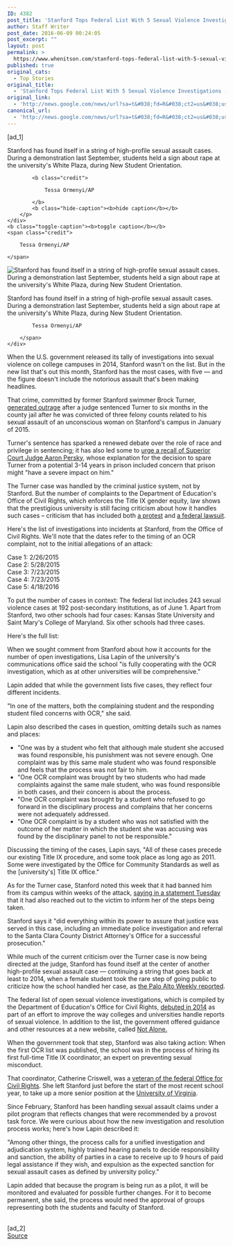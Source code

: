 ```yaml
---
ID: 4382
post_title: 'Stanford Tops Federal List With 5 Sexual Violence Investigations &#8211; NPR'
author: Staff Writer
post_date: 2016-06-09 00:24:05
post_excerpt: ""
layout: post
permalink: >
  https://www.whenitson.com/stanford-tops-federal-list-with-5-sexual-violence-investigations-npr/
published: true
original_cats:
  - Top Stories
original_title:
  - 'Stanford Tops Federal List With 5 Sexual Violence Investigations - NPR'
original_link:
  - 'http://news.google.com/news/url?sa=t&#038;fd=R&#038;ct2=us&#038;usg=AFQjCNEBKzQFfmE8Pdjy2Hf-MRMZoVATQw&#038;clid=c3a7d30bb8a4878e06b80cf16b898331&#038;cid=52779125736033&#038;ei=JLdYV5joLvT1wAHZ7KWYCA&#038;url=http://www.npr.org/sections/thetwo-way/2016/06/08/481307558/stanford-tops-federal-agency-s-list-with-5-sexual-violence-investigations'
canonical_url:
  - 'http://news.google.com/news/url?sa=t&#038;fd=R&#038;ct2=us&#038;usg=AFQjCNEBKzQFfmE8Pdjy2Hf-MRMZoVATQw&#038;clid=c3a7d30bb8a4878e06b80cf16b898331&#038;cid=52779125736033&#038;ei=JLdYV5joLvT1wAHZ7KWYCA&#038;url=http://www.npr.org/sections/thetwo-way/2016/06/08/481307558/stanford-tops-federal-agency-s-list-with-5-sexual-violence-investigations'
---
```

 [ad_1]
<br><div id="storytext" readability="177.1458111601">
      <div id="res481317286" class="bucketwrap image large">
            
<div class="credit-caption" readability="8">
    <div class="caption" readability="11">
        <p>
            Stanford has found itself in a string of high-profile sexual assault cases. During a demonstration last September, students held a sign about rape at the university's White Plaza, during New Student Orientation.
            
            <b class="credit">
                
                Tessa Ormenyi/AP
                
            </b>
            <b class="hide-caption"><b>hide caption</b></b>
        </p>
    </div>
    <b class="toggle-caption"><b>toggle caption</b></b>
    <span class="credit">
        
        Tessa Ormenyi/AP
        
    </span>
</div>
<div class="enlarge_measure">
    <div class="img_wrap">
        <img data-original="https://media.npr.org/assets/img/2016/06/08/ap_16159805330920_wide-822291c3c78ed7630eb053637063d71b55784088-s1200.jpg" title="Stanford has found itself in a string of high-profile sexual assault cases. During a demonstration last September, students held a sign about rape at the university's White Plaza, during New Student Orientation." alt="Stanford has found itself in a string of high-profile sexual assault cases. During a demonstration last September, students held a sign about rape at the university's White Plaza, during New Student Orientation."/></div>
</div>
<div class="enlarge_html" readability="8">
    <div class="image_data" readability="11">
        <p class="caption">Stanford has found itself in a string of high-profile sexual assault cases. During a demonstration last September, students held a sign about rape at the university's White Plaza, during New Student Orientation.</p>
        <span class="credit">
            
            Tessa Ormenyi/AP
            
        </span>
    </div>
</div>
   </div>
   <p>When the U.S. government released its tally of investigations into sexual violence on college campuses in 2014, Stanford wasn't on the list. But in the new list that's out this month, Stanford has the most cases, with five — and the figure doesn't include the notorious assault that's been making headlines.</p>   <p>That crime, committed by former Stanford swimmer Brock Turner, <a href="http://www.npr.org/sections/thetwo-way/2016/06/06/481010919/california-rape-case-sentence-sparks-outrage">generated outrage</a> after a judge sentenced Turner to six months in the county jail after he was convicted of three felony counts related to his sexual assault of an unconscious woman on Stanford's campus in January of 2015.</p>   <p>Turner's sentence has sparked a renewed debate over the role of race and privilege in sentencing; it has also led some to <a href="http://www.npr.org/2016/06/07/481058634/momentum-grows-to-oust-california-judge-after-rape-sentence-sparks-outrage">urge a recall of Superior Court Judge Aaron Persky</a>, whose explanation for the decision to spare Turner from a potential 3-14 years in prison included concern that prison might "have a severe impact on him."</p>   <p>The Turner case was handled by the criminal justice system, not by Stanford. But the number of complaints to the Department of Education's Office of Civil Rights, which enforces the Title IX gender equity, law shows that the prestigious university is still facing criticism about how it handles such cases – criticism that has included both <a href="http://www.paloaltoonline.com/news/2014/06/05/stanford-student-challenges-universitys-handling-of-sexual-assault-case">a protest</a> and <a href="http://www.paloaltoonline.com/news/2016/04/27/stanford-student-accused-of-sexual-assault-fires-back-at-university-in-federal-lawsuit">a federal lawsuit</a>.</p>   <p>Here's the list of investigations into incidents at Stanford, from the Office of Civil Rights. We'll note that the dates refer to the timing of an OCR complaint, not to the initial allegations of an attack:</p>   <p>Case 1: 2/26/2015 <br/>Case 2: 5/28/2015 <br/>Case 3: 7/23/2015 <br/>Case 4: 7/23/2015 <br/>Case 5: 4/18/2016</p>   <p>To put the number of cases in context: The federal list includes 243 sexual violence cases at 192 post-secondary institutions, as of June 1. Apart from Stanford, two other schools had four cases: Kansas State University and Saint Mary's College of Maryland. Six other schools had three cases.</p>   <p>Here's the full list:</p>   
   
<!-- END ID="RES481314955" CLASS="BUCKETWRAP STATICHTML" -->
   <p>When we sought comment from Stanford about how it accounts for the number of open investigations, Lisa Lapin of the university's communications office said the school "is fully cooperating with the OCR investigation, which as at other universities will be comprehensive."</p>   <p>Lapin added that while the government lists five cases, they reflect four different incidents.</p>   <p>"In one of the matters, both the complaining student and the responding student filed concerns with OCR," she said.</p>   <p>Lapin also described the cases in question, omitting details such as names and places:</p>   <ul class="edTag"><li>"One was by a student who felt that although male student she accused was found responsible, his punishment was not severe enough. One complaint was by this same male student who was found responsible and feels that the process was not fair to him.</li>   <li>"One OCR complaint was brought by two students who had made complaints against the same male student, who was found responsible in both cases, and their concern is about the process.</li>   <li>"One OCR complaint was brought by a student who refused to go forward in the disciplinary process and complains that her concerns were not adequately addressed.</li>   <li>"One OCR complaint is by a student who was not satisfied with the outcome of her matter in which the student she was accusing was found by the disciplinary panel to not be responsible."</li>   </ul><p>Discussing the timing of the cases, Lapin says, "All of these cases precede our existing Title IX procedure, and some took place as long ago as 2011. Some were investigated by the Office for Community Standards as well as the [university's] Title IX office."</p>   <p>As for the Turner case, Stanford noted this week that it had banned him from its campus within weeks of the attack, <a href="http://news.stanford.edu/2016/06/06/stanford-university-statement-regarding-brock-turner-case/">saying in a statement Tuesday</a> that it had also reached out to the victim to inform her of the steps being taken.</p>   <p>Stanford says it "did everything within its power to assure that justice was served in this case, including an immediate police investigation and referral to the Santa Clara County District Attorney's Office for a successful prosecution."</p>   <p>While much of the current criticism over the Turner case is now being directed at the judge, Stanford has found itself at the center of another high-profile sexual assault case — continuing a string that goes back at least to 2014, when a female student took the rare step of going public to criticize how the school handled her case, as <a href="http://www.paloaltoonline.com/news/2014/06/05/stanford-student-challenges-universitys-handling-of-sexual-assault-case">the Palo Alto Weekly reported</a>.</p>   <p>The federal list of open sexual violence investigations, which is compiled by the Department of Education's Office for Civil Rights, <a href="http://www.npr.org/sections/thetwo-way/2014/04/29/307958756/campus-sexual-assaults-are-targeted-in-new-white-house-report">debuted in 2014</a> as part of an effort to improve the way colleges and universities handle reports of sexual violence. In addition to the list, the government offered guidance and other resources at a new website, called <a href="https://www.notalone.gov/">Not Alone.</a></p>   <p>When the government took that step, Stanford was also taking action: When the first OCR list was published, the school was in the process of hiring its first full-time Title IX coordinator, an expert on preventing sexual misconduct.</p>   <p>That coordinator, Catherine Criswell, was a <a href="http://news.stanford.edu/news/2014/may/title-ix-coordinator-052314.html">veteran of the federal Office for Civil Rights</a>. She left Stanford just before the start of the most recent school year, to take up a more senior position at the <a href="https://news.virginia.edu/content/uva-forges-ahead-efforts-against-sexual-violence-alcohol-abuse">University of Virginia</a>.</p>   <p>Since February, Stanford has been handling sexual assault claims under a pilot program that reflects changes that were recommended by a provost task force. We were curious about how the new investigation and resolution process works; here's how Lapin described it:</p>   <p>"Among other things, the process calls for a unified investigation and adjudication system, highly trained hearing panels to decide responsibility and sanction, the ability of parties in a case to receive up to 9 hours of paid legal assistance if they wish, and expulsion as the expected sanction for sexual assault cases as defined by university policy."</p>   <p>Lapin added that because the program is being run as a pilot, it will be monitored and evaluated for possible further changes. For it to become permanent, she said, the process would need the approval of groups representing both the students and faculty of Stanford.</p>
</div>
<br>[ad_2]
<br><a href="http://news.google.com/news/url?sa=t&#038;fd=R&#038;ct2=us&#038;usg=AFQjCNEBKzQFfmE8Pdjy2Hf-MRMZoVATQw&#038;clid=c3a7d30bb8a4878e06b80cf16b898331&#038;cid=52779125736033&#038;ei=JLdYV5joLvT1wAHZ7KWYCA&#038;url=http://www.npr.org/sections/thetwo-way/2016/06/08/481307558/stanford-tops-federal-agency-s-list-with-5-sexual-violence-investigations">Source </a>